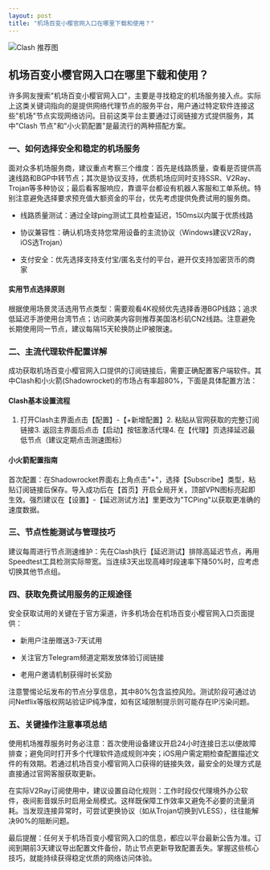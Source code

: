 ```yaml
---
layout: post
title: "机场百变小樱官网入口在哪里下载和使用？"
---
```


![Clash 推荐图](https://clashjd.github.io/assets/img/clash节点推荐.png)

## 机场百变小樱官网入口在哪里下载和使用？

许多网友搜索"机场百变小樱官网入口"，主要是寻找稳定的机场服务接入点。实际上这类关键词指向的是提供网络代理节点的服务平台，用户通过特定软件连接这些"机场"节点实现网络访问。目前这类平台主要通过订阅链接方式提供服务，其中"Clash 节点"和"小火箭配置"是最流行的两种搭配方案。

### 一、如何选择安全和稳定的机场服务

面对众多机场服务商，建议重点考察三个维度：首先是线路质量，查看是否提供高速线路和BGP中转节点；其次是协议支持，优质机场应同时支持SSR、V2Ray、Trojan等多种协议；最后看客服响应，靠谱平台都设有机器人客服和工单系统。特别注意避免选择要求预充值大额资金的平台，优先考虑提供免费试用的服务商。

- 线路质量测试：通过全球ping测试工具检查延迟，150ms以内属于优质线路

- 协议兼容性：确认机场支持您常用设备的主流协议（Windows建议V2Ray，iOS选Trojan）

- 支付安全：优先选择支持支付宝/匿名支付的平台，避开仅支持加密货币的商家

#### 实用节点选择原则

根据使用场景灵活选用节点类型：需要观看4K视频优先选择香港BGP线路；追求低延迟手游使用台湾节点；访问欧美内容则推荐美国洛杉矶CN2线路。注意避免长期使用同一节点，建议每隔15天轮换防止IP被限速。

### 二、主流代理软件配置详解

成功获取机场百变小樱官网入口提供的订阅链接后，需要正确配置客户端软件。其中Clash和小火箭(Shadowrocket)的市场占有率超80%，下面是具体配置方法：

#### Clash基本设置流程

1. 打开Clash主界面点击【配置】-【+新增配置】2. 粘贴从官网获取的完整订阅链接3. 返回主界面后点击【启动】按钮激活代理4. 在【代理】页选择延迟最低节点（建议定期点击测速图标）

#### 小火箭配置指南

首次配置：在Shadowrocket界面右上角点击"+"，选择【Subscribe】类型，粘贴订阅链接后保存。导入成功后在【首页】开启全局开关，顶部VPN图标亮起即生效。强烈建议在【设置】-【延迟测试方法】里更改为"TCPing"以获取更准确的速度数据。

### 三、节点性能测试与管理技巧

建议每周进行节点测速维护：先在Clash执行【延迟测试】排除高延迟节点，再用Speedtest工具检测实际带宽。当连续3天出现高峰时段速率下降50%时，应考虑切换其他节点组。

### 四、获取免费试用服务的正规途径

安全获取试用的关键在于官方渠道，许多机场会在机场百变小樱官网入口页面提供：

- 新用户注册赠送3-7天试用

- 关注官方Telegram频道定期发放体验订阅链接

- 老用户邀请机制获得时长奖励

注意警惕论坛发布的节点分享信息，其中80%包含监控风险。测试阶段可通过访问Netflix等版权网站验证IP纯净度，如有区域限制提示则可能存在IP污染问题。

### 五、关键操作注意事项总结

使用机场推荐服务时务必注意：首次使用设备建议开启24小时连接日志以便故障排查；避免同时打开多个代理软件造成规则冲突；iOS用户需定期检查配置描述文件的有效期。若通过机场百变小樱官网入口获得的链接失效，最安全的处理方式是直接通过官网客服获取更新。

在实际V2Ray订阅使用中，建议设置自动化规则：工作时段仅代理境外办公软件，夜间影音娱乐时启用全局模式。这样既保障工作效率又避免不必要的流量消耗。当发现连接异常时，可尝试更换协议（如从Trojan切换到VLESS），往往能解决90%的阻断问题。

最后提醒：任何关于机场百变小樱官网入口的信息，都应以平台最新公告为准。订阅到期前3天建议导出配置文件备份，防止节点更新导致配置丢失。掌握这些核心技巧，就能持续获得稳定优质的网络访问体验。
